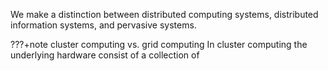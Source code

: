 We make a distinction between distributed computing systems, distributed information systems, and pervasive systems. 

???+note cluster computing vs. grid computing
    In cluster computing the underlying hardware consist of a collection of 